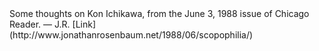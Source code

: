 <section data-markdown>
Some thoughts on Kon Ichikawa, from the June 3, 1988 issue of Chicago Reader. — J.R. [Link](http://www.jonathanrosenbaum.net/1988/06/scopophilia/)
</section>

